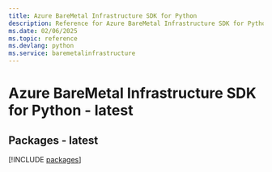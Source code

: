 ```yaml
---
title: Azure BareMetal Infrastructure SDK for Python
description: Reference for Azure BareMetal Infrastructure SDK for Python
ms.date: 02/06/2025
ms.topic: reference
ms.devlang: python
ms.service: baremetalinfrastructure
---
```

# Azure BareMetal Infrastructure SDK for Python - latest
## Packages - latest
[!INCLUDE [packages](baremetal-infrastructure-index.md)]